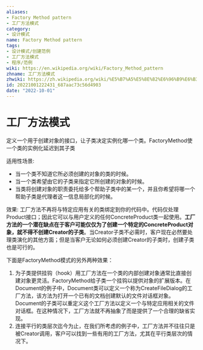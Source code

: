 ```yaml
---
aliases:
- Factory Method pattern
- 工厂方法模式
category:
- 设计模式
name: Factory Method pattern
tags:
- 设计模式/创建范例
- 工厂方法模式
- 程序/范例
wiki: https://en.wikipedia.org/wiki/Factory_Method_pattern
zhname: 工厂方法模式
zhwiki: https://zh.wikipedia.org/wiki/%E5%B7%A5%E5%8E%82%E6%96%B9%E6%B3%95%E8%8C%83%E4%BE%8B
id: 20221001222431_687aac73c56d4903
date: "2022-10-01"
---
```


# 工厂方法模式

定义一个用于创建对象的接口，让子类决定实例化哪一个类。FactoryMethod使一个类的实例化延迟到其子类

适用性场景:
* 当一个类不知道它所必须创建的对象的类的时候。
* 当一个类希望由它的子类来指定它所创建的对象的时候。
* 当类将创建对象的职责委托给多个帮助子类中的某一个，并且你希望将哪一个帮助子类是代理者这一信息局部化的时候。

效果:
工厂方法不再将与特定应用有关的类绑定到你的代码中。代码仅处理Product接口；因此它可以与用户定义的任何ConcreteProduct类一起使用。**工厂方法的一个潜在缺点在于客户可能仅仅为了创建一个特定的ConcreteProduct对象，就不得不创建Creator的子类**。当Creator子类不必需时，客户现在必然要处理类演化的其他方面；但是当客户无论如何必须创建Creator的子类时，创建子类也是可行的。

下面是FactoryMethod模式的另外两种效果：
1. 为子类提供挂钩（hook）用工厂方法在一个类的内部创建对象通常比直接创建对象更灵活。FactoryMethod给子类一个挂钩以提供对象的扩展版本。在Document的例子中，Document类可以定义一个称为CreateFileDialog的工厂方法，该方法为打开一个已有的文档创建默认的文件对话框对象。Document的子类可以重定义这个工厂方法以定义一个与特定应用相关的文件对话框。在这种情况下，工厂方法就不再抽象了而是提供了一个合理的缺省实现。
2. 连接平行的类层次迄今为止，在我们所考虑的例子中，工厂方法并不往往只是被Creator调用，客户可以找到一些有用的工厂方法，尤其在平行类层次的情况下。